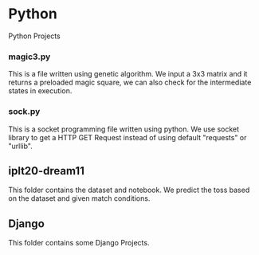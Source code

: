 # Python
Python Projects

### magic3.py
This is a file written using genetic algorithm. We input a 3x3 matrix and it returns a preloaded magic square, we can also check for the intermediate states in execution.

### sock.py
This is a socket programming file written using python. We use socket library to get a HTTP GET Request instead of using default "requests" or "urllib".

## iplt20-dream11
This folder contains the dataset and notebook. We predict the toss based on the dataset and given match conditions.

## Django 
This folder contains some Django Projects.
